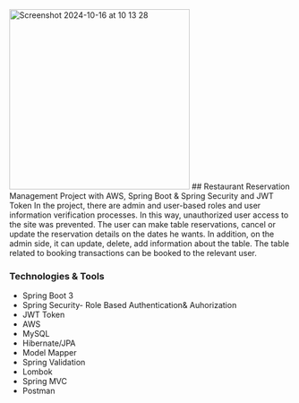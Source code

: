 <img width="322" alt="Screenshot 2024-10-16 at 10 13 28" src="https://github.com/user-attachments/assets/15a108da-c0b1-491e-97d8-d855a8f9064b">
## Restaurant Reservation Management Project with AWS, Spring Boot & Spring Security and JWT Token
In the project, there are admin and user-based roles and user information verification processes. In this way, unauthorized user access to the site was prevented. The user can make table reservations, cancel or update the reservation details on the dates he wants. In addition, on the admin side, it can update, delete, add information about the table. The table related to booking transactions can be booked to the relevant user.

### Technologies & Tools
- Spring Boot 3
- Spring Security- Role Based Authentication& Auhorization
- JWT Token
- AWS
- MySQL
- Hibernate/JPA
- Model Mapper
- Spring Validation
- Lombok
- Spring MVC
- Postman

